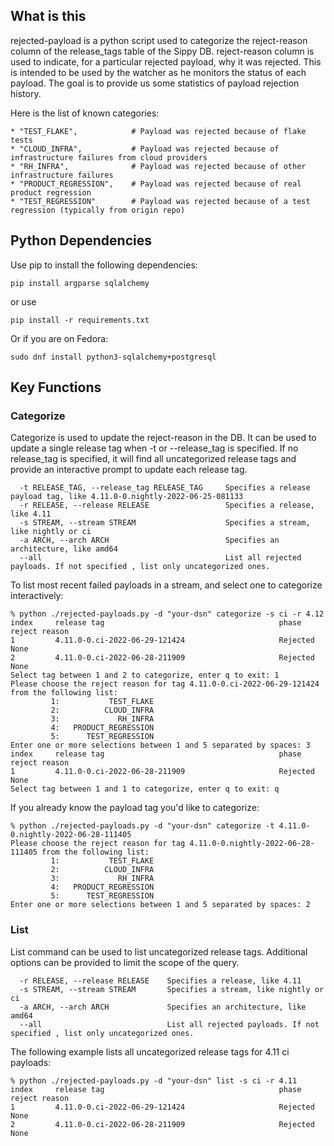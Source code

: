 ## What is this

rejected-payload is a python script used to categorize the reject-reason column of the release_tags table of the Sippy DB.
reject-reason column is used to indicate, for a particular rejected payload, why it was rejected.
This is intended to be used by the watcher as he monitors the status of each payload.
The goal is to provide us some statistics of payload rejection history.

Here is the list of known categories:

```
* "TEST_FLAKE",            # Payload was rejected because of flake tests
* "CLOUD_INFRA",           # Payload was rejected because of infrastructure failures from cloud providers
* "RH_INFRA",              # Payload was rejected because of other infrastructure failures
* "PRODUCT_REGRESSION",    # Payload was rejected because of real product regression
* "TEST_REGRESSION"        # Payload was rejected because of a test regression (typically from origin repo)
```

## Python Dependencies

Use pip to install the following dependencies:

`pip install argparse sqlalchemy`

or use

`pip install -r requirements.txt`

Or if you are on Fedora:

`sudo dnf install python3-sqlalchemy+postgresql`

## Key Functions

### Categorize

Categorize is used to update the reject-reason in the DB.
It can be used to update a single release tag when -t or --release_tag is specified.
If no release_tag is specified, it will find all uncategorized release tags and provide an interactive prompt to update each release tag.

```
  -t RELEASE_TAG, --release_tag RELEASE_TAG     Specifies a release payload tag, like 4.11.0-0.nightly-2022-06-25-081133
  -r RELEASE, --release RELEASE                 Specifies a release, like 4.11
  -s STREAM, --stream STREAM                    Specifies a stream, like nightly or ci
  -a ARCH, --arch ARCH                          Specifies an architecture, like amd64
  --all                                         List all rejected payloads. If not specified , list only uncategorized ones.
```

To list most recent failed payloads in a stream, and select one to categorize interactively:

```
% python ./rejected-payloads.py -d "your-dsn" categorize -s ci -r 4.12
index     release tag                                       phase               reject reason
1         4.11.0-0.ci-2022-06-29-121424                     Rejected            None
2         4.11.0-0.ci-2022-06-28-211909                     Rejected            None
Select tag between 1 and 2 to categorize, enter q to exit: 1
Please choose the reject reason for tag 4.11.0-0.ci-2022-06-29-121424 from the following list:
         1:           TEST_FLAKE
         2:          CLOUD_INFRA
         3:             RH_INFRA
         4:   PRODUCT_REGRESSION
         5:      TEST_REGRESSION
Enter one or more selections between 1 and 5 separated by spaces: 3
index     release tag                                       phase               reject reason
1         4.11.0-0.ci-2022-06-28-211909                     Rejected            None
Select tag between 1 and 1 to categorize, enter q to exit: q
```

If you already know the payload tag you'd like to categorize:

```
% python ./rejected-payloads.py -d "your-dsn" categorize -t 4.11.0-0.nightly-2022-06-28-111405
Please choose the reject reason for tag 4.11.0-0.nightly-2022-06-28-111405 from the following list:
         1:           TEST_FLAKE
         2:          CLOUD_INFRA
         3:             RH_INFRA
         4:   PRODUCT_REGRESSION
         5:      TEST_REGRESSION
Enter one or more selections between 1 and 5 separated by spaces: 2
```

### List

List command can be used to list uncategorized release tags.
Additional options can be provided to limit the scope of the query.

```
  -r RELEASE, --release RELEASE    Specifies a release, like 4.11
  -s STREAM, --stream STREAM       Specifies a stream, like nightly or ci
  -a ARCH, --arch ARCH             Specifies an architecture, like amd64
  --all                            List all rejected payloads. If not specified , list only uncategorized ones.
```

The following example lists all uncategorized release tags for 4.11 ci payloads:

```
% python ./rejected-payloads.py -d "your-dsn" list -s ci -r 4.11
index     release tag                                       phase               reject reason
1         4.11.0-0.ci-2022-06-29-121424                     Rejected            None
2         4.11.0-0.ci-2022-06-28-211909                     Rejected            None
```

